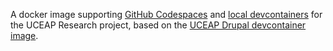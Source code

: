 A docker image supporting [GitHub Codespaces](https://github.com/features/codespaces) and [local devcontainers](https://containers.dev) for the UCEAP Research project, based on the [UCEAP Drupal devcontainer image](https://github.com/UCEAP/drupal-dev).
